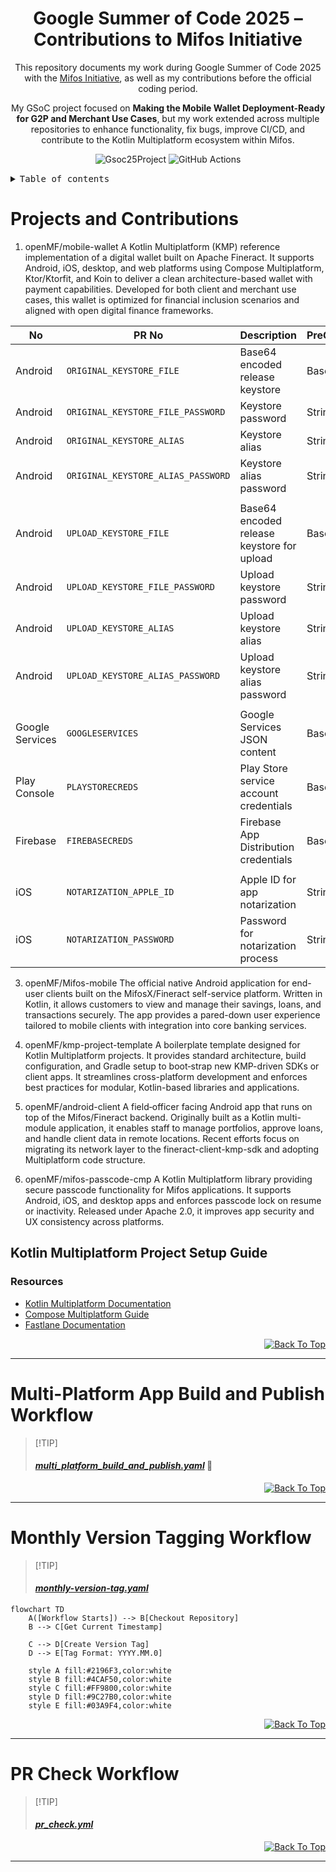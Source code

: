 <div align="center"><a name="readme-top"></a>

# Google Summer of Code 2025 – Contributions to Mifos Initiative
This repository documents my work during Google Summer of Code 2025 with the [Mifos Initiative](https://github.com/openMF), as well as my contributions before the official coding period.

My GSoC project focused on **Making the Mobile Wallet Deployment-Ready for G2P and Merchant Use Cases**, but my work extended across multiple repositories to enhance functionality, fix bugs, improve CI/CD, and contribute to the Kotlin Multiplatform ecosystem within Mifos.

![Gsoc25Project](https://summerofcode.withgoogle.com/programs/2025/projects/isymcaV0)
![GitHub Actions](https://img.shields.io/badge/github%20actions-%232671E5.svg?style=for-the-badge&logo=githubactions&logoColor=white)

</div>


<details>
<summary><kbd>Table of contents</kbd></summary>

#### TOC
- [✨ Projects and Contributions](#multi-platform-app-build-and-publish-workflow)
  - [openMF/mobile-wallet](#workflow-usage-example)
  - [openMF/Mifos-mobile](#workflow-usage-example)
  - [openMF/kmp-project-template](#workflow-usage-example)
  - [openMF/android-client](#workflow-usage-example)
  - [openMF/mifos-passcode-cmp](#workflow-usage-example)
- [✨ Kotlin/JS Web Application GitHub Pages Deployment Workflow](#kotlinjs-web-application-github-pages-deployment-workflow)
  - [Workflow Configuration](#workflow-configuration)
- [✨ Monthly Version Tagging Workflow](#monthly-version-tagging-workflow)
  - [Workflow Configuration](#workflow-configuration-1)
- [✨ PR Check Workflow](#pr-check-workflow)
  - [Workflow Usage Example](#workflow-usage-example-1)
- [✨ Promote Release to Play Store Workflow](#promote-release-to-play-store-workflow)
  - [Configuration Steps](#configuration-steps)

####
</details>


# Projects and Contributions
1. openMF/mobile-wallet
A Kotlin Multiplatform (KMP) reference implementation of a digital wallet built on Apache Fineract. It supports Android, iOS, desktop, and web platforms using Compose Multiplatform, Ktor/Ktorfit, and Koin to deliver a clean architecture-based wallet with payment capabilities. Developed for both client and merchant use cases, this wallet is optimized for financial inclusion scenarios and aligned with open digital finance frameworks.

| No          | PR No                           | Description                                                                  | PreGsoc/Gsoc | Required |
|-------------------|------------------------------------|------------------------------------------------------------------------------|-----------------|----------|
| Android           | `ORIGINAL_KEYSTORE_FILE`           | Base64 encoded release keystore                                              | Base64          | Yes      |
| Android           | `ORIGINAL_KEYSTORE_FILE_PASSWORD`  | Keystore password                                                            | String          | Yes      |
| Android           | `ORIGINAL_KEYSTORE_ALIAS`          | Keystore alias                                                               | String          | Yes      |
| Android           | `ORIGINAL_KEYSTORE_ALIAS_PASSWORD` | Keystore alias password                                                      | String          | Yes      |
|                   |                                    |                                                                              |                 |          |
| Android           | `UPLOAD_KEYSTORE_FILE`             | Base64 encoded release keystore for upload                                   | Base64          | Yes      |
| Android           | `UPLOAD_KEYSTORE_FILE_PASSWORD`    | Upload keystore password                                                     | String          | Yes      |
| Android           | `UPLOAD_KEYSTORE_ALIAS`            | Upload keystore alias                                                        | String          | Yes      |
| Android           | `UPLOAD_KEYSTORE_ALIAS_PASSWORD`   | Upload keystore alias password                                               | String          | Yes      |
|                   |                                    |                                                                              |                 |          |
| Google Services   | `GOOGLESERVICES`                   | Google Services JSON content                                                 | Base64          | Yes      |
| Play Console      | `PLAYSTORECREDS`                   | Play Store service account credentials                                       | Base64          | Yes      |
| Firebase          | `FIREBASECREDS`                    | Firebase App Distribution credentials                                        | Base64          | Yes      |
|                   |                                    |                                                                              |                 |          |
| iOS               | `NOTARIZATION_APPLE_ID`            | Apple ID for app notarization                                                | String          | Yes      |
| iOS               | `NOTARIZATION_PASSWORD`            | Password for notarization process                                            | String          | Yes      |

3. openMF/Mifos-mobile
The official native Android application for end-user clients built on the MifosX/Fineract self-service platform. Written in Kotlin, it allows customers to view and manage their savings, loans, and transactions securely. The app provides a pared-down user experience tailored to mobile clients with integration into core banking services.

4. openMF/kmp-project-template
A boilerplate template designed for Kotlin Multiplatform projects. It provides standard architecture, build configuration, and Gradle setup to boot‑strap new KMP-driven SDKs or client apps. It streamlines cross-platform development and enforces best practices for modular, Kotlin-based libraries and applications.

5. openMF/android-client
A field‑officer facing Android app that runs on top of the Mifos/Fineract backend. Originally built as a Kotlin multi-module application, it enables staff to manage portfolios, approve loans, and handle client data in remote locations. Recent efforts focus on migrating its network layer to the fineract-client-kmp-sdk and adopting Multiplatform code structure.

6. openMF/mifos-passcode-cmp
A Kotlin Multiplatform library providing secure passcode functionality for Mifos applications. It supports Android, iOS, and desktop apps and enforces passcode lock on resume or inactivity. Released under Apache 2.0, it improves app security and UX consistency across platforms.

## Kotlin Multiplatform Project Setup Guide




### Resources
- [Kotlin Multiplatform Documentation](https://kotlinlang.org/docs/multiplatform.html)
- [Compose Multiplatform Guide](https://www.jetbrains.com/lp/compose-multiplatform/)
- [Fastlane Documentation](https://docs.fastlane.tools/)

<div align="right">

[![Back To Top](https://img.shields.io/badge/Back%20To%20Top-Blue?style=flat)](#readme-top)

</div>

---

# Multi-Platform App Build and Publish Workflow

> \[!TIP]
>  ####  _[multi_platform_build_and_publish.yaml](.github/workflows/multi-platform-build-and-publish.yaml)_ 👀️


<div align="right">

[![Back To Top](https://img.shields.io/badge/Back%20To%20Top-Blue?style=flat)](#readme-top)

</div>

---

# Monthly Version Tagging Workflow

> \[!TIP]
>
> #### [_monthly-version-tag.yaml_](.github/workflows/monthly-version-tag.yaml)

```mermaid
flowchart TD
    A([Workflow Starts]) --> B[Checkout Repository]
    B --> C[Get Current Timestamp]
    
    C --> D[Create Version Tag]
    D --> E[Tag Format: YYYY.MM.0]
    
    style A fill:#2196F3,color:white
    style B fill:#4CAF50,color:white
    style C fill:#FF9800,color:white
    style D fill:#9C27B0,color:white
    style E fill:#03A9F4,color:white
```


<div align="right">

[![Back To Top](https://img.shields.io/badge/Back%20To%20Top-Blue?style=flat)](#readme-top)

</div>

---

# PR Check Workflow

> \[!TIP]
> #### [_pr_check.yml_](.github/workflows/pr-check.yaml)

<div align="right">

[![Back To Top](https://img.shields.io/badge/Back%20To%20Top-Blue?style=flat)](#readme-top)

</div>

---
